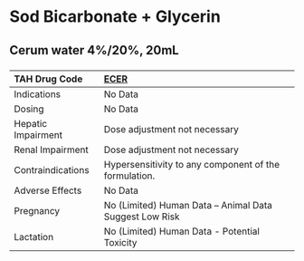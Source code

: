 # Sod Bicarbonate + Glycerin

## Cerum water 4%/20%, 20mL

##### 

| TAH Drug Code      | [ECER](https://www.tahsda.org.tw/drugs/hissearch.php?drug_code=ECER)   |
|:-------------------|:-----------------------------------------------------------------------|
| Indications        | No Data                                                                |
| Dosing             | No Data                                                                |
| Hepatic Impairment | Dose adjustment not necessary                                          |
| Renal Impairment   | Dose adjustment not necessary                                          |
| Contraindications  | Hypersensitivity to any component of the formulation.                  |
| Adverse Effects    | No Data                                                                |
| Pregnancy          | No (Limited) Human Data – Animal Data Suggest Low Risk                 |
| Lactation          | No (Limited) Human Data - Potential Toxicity                           |

